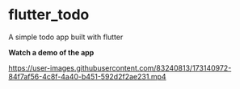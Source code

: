 # flutter_todo

A simple todo app built with flutter

**Watch a demo of the app**

https://user-images.githubusercontent.com/83240813/173140972-84f7af56-4c8f-4a40-b451-592d2f2ae231.mp4
